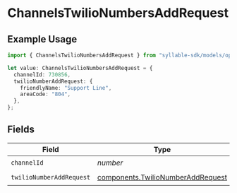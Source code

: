 # ChannelsTwilioNumbersAddRequest

## Example Usage

```typescript
import { ChannelsTwilioNumbersAddRequest } from "syllable-sdk/models/operations";

let value: ChannelsTwilioNumbersAddRequest = {
  channelId: 730856,
  twilioNumberAddRequest: {
    friendlyName: "Support Line",
    areaCode: "804",
  },
};
```

## Fields

| Field                                                                                  | Type                                                                                   | Required                                                                               | Description                                                                            |
| -------------------------------------------------------------------------------------- | -------------------------------------------------------------------------------------- | -------------------------------------------------------------------------------------- | -------------------------------------------------------------------------------------- |
| `channelId`                                                                            | *number*                                                                               | :heavy_check_mark:                                                                     | N/A                                                                                    |
| `twilioNumberAddRequest`                                                               | [components.TwilioNumberAddRequest](../../models/components/twilionumberaddrequest.md) | :heavy_check_mark:                                                                     | N/A                                                                                    |